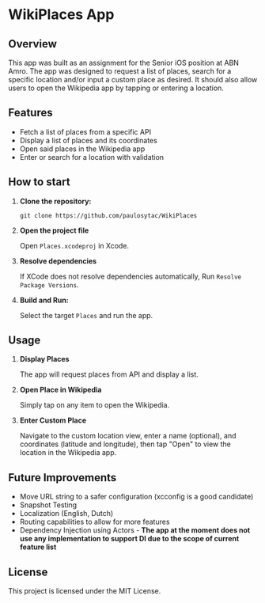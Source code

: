 # WikiPlaces App

## Overview

This app was built as an assignment for the Senior iOS position at ABN Amro. The app was designed to request a list of places, search for a specific location and/or input a custom place as desired. It should also allow users to open the Wikipedia app by tapping or entering a location.

## Features

- Fetch a list of places from a specific API
- Display a list of places and its coordinates
- Open said places in the Wikipedia app
- Enter or search for a location with validation

## How to start

1. **Clone the repository:**

   ```git clone https://github.com/paulosytac/WikiPlaces```

2. **Open the project file**

   Open `Places.xcodeproj` in Xcode.

3. **Resolve dependencies**

   If XCode does not resolve dependencies automatically, Run `Resolve Package Versions`.

4. **Build and Run:**

   Select the target `Places` and run the app.
   
## Usage

1. **Display Places**

   The app will request places from API and display a list.

2. **Open Place in Wikipedia**

   Simply tap on any item to open the Wikipedia.

3. **Enter Custom Place**

   Navigate to the custom location view, enter a name (optional), and coordinates (latitude and longitude), then tap "Open" to view the location in the Wikipedia app.

## Future Improvements

- Move URL string to a safer configuration (xcconfig is a good candidate)
- Snapshot Testing
- Localization (English, Dutch)
- Routing capabilities to allow for more features
- Dependency Injection using Actors - **The app at the moment does not use any implementation to support DI due to the scope of current feature list**

## License

This project is licensed under the MIT License.
